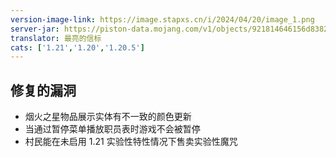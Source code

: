 ```yaml
---
version-image-link: https://image.stapxs.cn/i/2024/04/20/image_1.png
server-jar: https://piston-data.mojang.com/v1/objects/921814646156d838286dc0634a0031f042c6e0d2/server.jar
translator: 最亮的信标
cats: ['1.21','1.20','1.20.5']
---
```

## 修复的漏洞
* 烟火之星物品展示实体有不一致的颜色更新
* 当通过暂停菜单播放职员表时游戏不会被暂停
* 村民能在未启用 1.21 实验性特性情况下售卖实验性魔咒